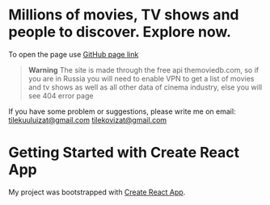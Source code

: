 # Millions of movies, TV shows and people to discover. Explore now.

To open the page use [GitHub page link](https://thetilekovich.github.io/twtm) <br/>
> **Warning** The site is made through the free api themoviedb.com,  so if you are in Russia you will need to enable VPN to get a list of movies and tv shows as well as all other data of cinema industry, else you will see 404 error page
 
If you have some problem or suggestions, please write me on 
   email: tilekuuluizat@gmail.com
          tilekovizat@gmail.com

  
# Getting Started with Create React App
My project was bootstrapped with [Create React App](https://github.com/facebook/create-react-app).
